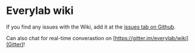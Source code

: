 # Everylab wiki

If you find any issues with the Wiki, add it at the [issues tab on Github](https://github.com/everylab/wiki/issues).

Can also chat for real-time converastion on [https://gitter.im/everylab/wiki](Gitter)!
